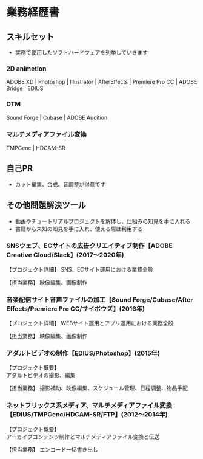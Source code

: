 # 業務経歴書

## スキルセット
- 実務で使用したソフトハードウェアを列挙していきます

### 2D animetion  
ADOBE XD | Photoshop | Illustrator | AfterEffects | Premiere Pro  CC | ADOBE Bridge | EDIUS

### DTM
Sound Forge | Cubase | ADOBE Audition

### マルチメディアファイル変換
TMPGenc | HDCAM-SR

## 自己PR
- カット編集、合成、音調整が得意です


## その他問題解決ツール
- 動画やチュートリアルプロジェクトを解体し、仕組みの知見を手に入れる
- 書籍から未知の知見を手に入れ、使える際は利用する


### SNSウェブ、ECサイトの広告クリエイティブ制作【ADOBE Creative Cloud/Slack】(2017〜2020年)
【プロジェクト詳細】
SNS、ECサイト運用における業務全般


【担当業務】
映像編集、画像制作


### 音楽配信サイト音声ファイルの加工【Sound Forge/Cubase/After Effects/Premiere Pro CC/サイボウズ】(2016年)
【プロジェクト詳細】
WEBサイト運用とアプリ運用における業務全般

【担当業務】
映像編集、画像制作

### アダルトビデオの制作【EDIUS/Photoshop】(2015年)
【プロジェクト概要】  
アダルトビデオの撮影、編集

【担当業務】
撮影補助、映像編集、スケジュール管理、日程調整、物品手配

### ネットフリックス系メディア、マルチメディアファイル変換【EDIUS/TMPGenc/HDCAM-SR/FTP】(2012〜2014年)
【プロジェクト概要】  
 アーカイブコンテンツ制作とマルチメディアファイル変換と伝送

【担当業務】
エンコード一括書き出し
